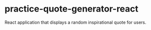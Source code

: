 # practice-quote-generator-react
React application that displays a random inspirational quote for users.
